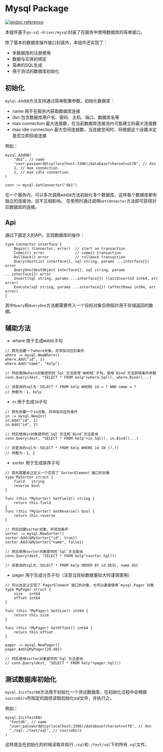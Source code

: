 Mysql Package
====
[![godoc reference](https://godoc.org/github.com/mapleque/kelp/mysql?status.svg)](http://godoc.lcgc.work/pkg/github.com/mapleque/kelp/mysql)

本组件基于`go-sql-driver/mysql`封装了在服务中使用数据库的简单接口。

除了基本的数据库操作接口封装外，本组件还实现了：
- 多数据库的注册使用
- 数据与实体的绑定
- 简单的SQL生成
- 用于测试的数据库初始化


初始化
----

`mysql.AddDB`方法支持通过简单配置参数，初始化数据库：
- name 用于在服务内获取数据库连接
- dsn 包含数据库用户名、密码、主机、端口、数据库名等
- max connection 最大连接数，在当前数据库连接池内可能建立的最大连接数
- max idle connection 最大空闲连接数，当连接空闲时，将根据这个设置决定是否立即回收连接

例如：
```
mysql.AddDB(
    "db1", // name
    "user:password@tcp(localhost:3306)/database?charset=utf8", // dsn
    1, // max connection
    1, // max idle connection
)

conn := mysql.GetConnector("db1")

```

在一个服务内，可以多次调用`AddDB`方法初始化多个数据库，这样每个数据库都有独立的连接池，且不互相影响。
在使用时通过调用`GetCOnnector`方法即可获得对应数据库的连接。

Api
----
通过下面定义的API，实现数据库的操作：

```
type Connector interface {
	Begin() (Connector, error)  // start an transaction
	Commit() error              // commit transaction
	Rollback() error            // rollback transaction
	Query(destList interface{}, sql string, params ...interface{}) error
	QueryOne(destObject interface{}, sql string, params ...interface{}) error
	Insert(sql string, params ...interface{}) (lastInsertId int64, err error)
	Execute(sql string, params ...interface{}) (affectRows int64, err error)
}
```

其中`Query`和`QueryOne`方法都需要传入一个目标对象实例指针用于存储返回的数据。

辅助方法
----

- where 用于生成`WHERE`子句

```
// 首先创建一个where对象，并添加对应的条件
where := mysql.NewWhere()
where.Add("id", 1)
where.Add("name", "kelp")

// 然后使用where对象提供的`Sql`方法获得`WHERE`子句，使用`Bind`方法获得条件参数
conn.Query(dest, "SELECT * FROM kelp"+where.Sql(), where.Bind()...)

// 该查询的sql为：SELECT * FROM kelp WHERE id = ? AND name = ?
// 参数为：1, kelp
```

- in 用于生成`IN`子句

```
// 首先创建一个in对象，并添加对应的条件
in := mysql.NewIn()
in.Add("id", 1)
in.Add("id", 2)

// 然后使用in对象提供的`Sql`方法和`Bind`方法查询
conn.Query(dest, "SELECT * FROM kelp"+in.Sql(), in.Bind()...)

// 该查询的sql为：SELECT * FROM kelp WHERE id IN (?,?)
// 参数为：1, 2
```

- sorter 用于生成排序子句
```
// 首先需要自己定义一个实现了`SorterElement`接口的对象
type MySorter struct {
	field   string
	reverse bool
}

func (this *MySorter) GetField() string {
	return this.field
}
func (this *MySorter) GetReverse() bool {
	return this.reverse
}

// 然后创建sorter对象，并添加条件
sorter := mysql.NewSorter()
sorter.Add(&MySorter{"id", true})
sorter.Add(&MySorter{"name", false})

// 然后使用sorter对象提供的`Sql`方法查询
conn.Query(dest, "SELECT * FROM kelp"+sorter.Sql())

// 该查询的sql为：SELECT * FROM kelp ORDER BY id DESC, name ASC
```

- pager 用于生成分页子句（注意当目标数据量较大时谨慎使用）

```
// 可以自定义实现了`PagerElement`接口的对象，也可以直接使用`mysql.Pager`对象
type MyPager struct {
	size   int64
	offset int64
}

func (this *MyPager) GetSize() int64 {
	return this.size
}

func (this *MyPager) GetOffset() int64 {
	return this.offset
}

pager := mysql.NewPager()
pager.Add(&MyPager{20,40})

// 然后使用sorter对象提供的`Sql`方法查询
// conn.Query(dest, "SELECT * FROM kelp"+pager.Sql())
```

测试数据库初始化
----
`mysql.InitTestDB`方法用于初始化一个测试数据库，在初始化过程中会根据`sourceDirs`所指定的路径读取初始化sql文件，并执行之。

例如：
```
mysql.InitTestDB(
  "testdb", // name
  "user:password@tcp(localhost:3306)/database?charset=utf8", // dsn
  "./sql:./test/sql", // sourceDirs
)
```
这样就会在初始化的时候读取并执行`./sql`和`./test/sql`下的所有`.sql`文件。
